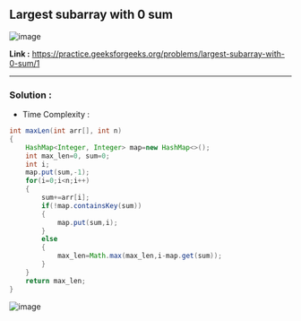 ## Largest subarray with 0 sum

![image](https://user-images.githubusercontent.com/23376002/202888244-39f9c183-3019-488f-aba5-3561467032aa.png)


**Link :** https://practice.geeksforgeeks.org/problems/largest-subarray-with-0-sum/1

------------------------------------------------------------------------------------------------------------------------------------------------------


### Solution :

- Time Complexity :


```java
int maxLen(int arr[], int n)
{
    HashMap<Integer, Integer> map=new HashMap<>();
    int max_len=0, sum=0;
    int i;
    map.put(sum,-1);
    for(i=0;i<n;i++)
    {
        sum+=arr[i];
        if(!map.containsKey(sum))
        {
            map.put(sum,i);
        }
        else
        {
            max_len=Math.max(max_len,i-map.get(sum));
        }
    }
    return max_len;
}


```



![image](https://user-images.githubusercontent.com/23376002/202888403-a856f2f7-4009-497a-8167-632135b2f777.png)




